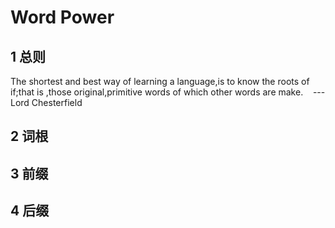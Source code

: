 # Word Power
## 1 总则
The shortest and best way of learning a language,is to know the roots of if;that is ,those original,primitive words of which other words are make. &nbsp;&nbsp;
--- Lord Chesterfield

## 2 词根
## 3 前缀
## 4 后缀
